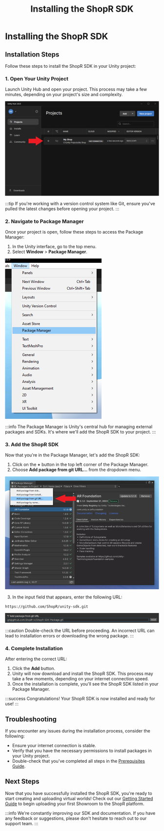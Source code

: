 ﻿---
title: 2. Installing the ShopR SDK
sidebar_position: 11
description: A comprehensive guide to installing the ShopR SDK for Unity, enabling you to upload virtual worlds to ShopR.
---

# Installing the ShopR SDK
## Installation Steps

Follow these steps to install the ShopR SDK in your Unity project:

### 1. Open Your Unity Project

Launch Unity Hub and open your project. This process may take a few minutes, depending on your project's size and complexity.

![Open Project in Unity Hub](img/Unity_Hub_OpenProject.png)

:::tip
If you're working with a version control system like Git, ensure you've pulled the latest changes before opening your project.
:::

### 2. Navigate to Package Manager

Once your project is open, follow these steps to access the Package Manager:

1. In the Unity interface, go to the top menu.
2. Select **Window** > **Package Manager**.

![Window Package Manager](img/Window_PackageManager.png)

:::info
The Package Manager is Unity's central hub for managing external packages and SDKs. It's where we'll add the ShopR SDK to your project.
:::

### 3. Add the ShopR SDK

Now that you're in the Package Manager, let's add the ShopR SDK:

1. Click on the **+** button in the top left corner of the Package Manager.
2. Choose **Add package from git URL...** from the dropdown menu.

![Add from Git URL](img/GitUrl.png)

3. In the input field that appears, enter the following URL:

```
https://github.com/ShopR/unity-sdk.git
```

![Git URL](img/PackageURL.png)

:::caution
Double-check the URL before proceeding. An incorrect URL can lead to installation errors or downloading the wrong package.
:::

### 4. Complete Installation

After entering the correct URL:

1. Click the **Add** button.
2. Unity will now download and install the ShopR SDK. This process may take a few moments, depending on your internet connection speed.
3. Once the installation is complete, you'll see the ShopR SDK listed in your Package Manager.

:::success
Congratulations! Your ShopR SDK is now installed and ready for use!
:::

## Troubleshooting

If you encounter any issues during the installation process, consider the following:

- Ensure your internet connection is stable.
- Verify that you have the necessary permissions to install packages in your Unity project.
- Double-check that you've completed all steps in the [Prerequisites Guide](../prerequisites).


## Next Steps

Now that you have successfully installed the ShopR SDK, you're ready to start creating and uploading virtual worlds! Check out our [Getting Started Guide](./UploadingUsingSDK.md) to begin uploading your first Showroom to the ShopR platform.

:::info
We're constantly improving our SDK and documentation. If you have any feedback or suggestions, please don't hesitate to reach out to our support team.
:::